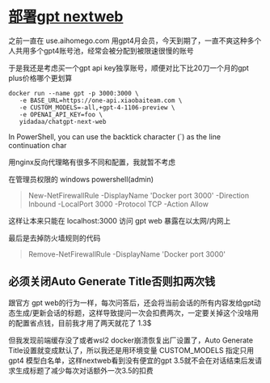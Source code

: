 # [部署gpt nextweb](/2024/01/deploy_chatgpt_next_web.md)

之前一直在 use.aihomego.com 用gpt4月会员，今天到期了，一直不爽这种多个人共用多个gpt4账号池，经常会被分配到被限速很慢的账号

于是我还是考虑买一个gpt api key独享账号，顺便对比下比20刀一个月的gpt plus价格哪个更划算

```
docker run --name gpt -p 3000:3000 \
   -e BASE_URL=https://one-api.xiaobaiteam.com \
   -e CUSTOM_MODELS=-all,+gpt-4-1106-preview \
   -e OPENAI_API_KEY=foo \
   yidadaa/chatgpt-next-web
```

In PowerShell, you can use the backtick character (`) as the line continuation char

用nginx反向代理略有很多不同和配置，我就暂不考虑

在管理员权限的 windows powershell(admin) 

> New-NetFirewallRule -DisplayName 'Docker port 3000' -Direction Inbound -LocalPort 3000 -Protocol TCP -Action Allow

这样让本来只能在 localhost:3000 访问 gpt web 暴露在以太网/内网上

最后是去掉防火墙规则的代码

> Remove-NetFirewallRule -DisplayName 'Docker port 3000'

## 必须关闭Auto Generate Title否则扣两次钱

跟官方 gpt web的行为一样，每次问答后，还会将当前会话的所有内容发给gpt动态生成/更新会话的标题，这样导致提问一次会扣费两次，一定要关掉这个没啥用的配置省点钱，目前我才用了两天就花了 1.3$

但我发现前端缓存没了或者wsl2 docker崩溃恢复出厂设置了，Auto Generate Title设置就变成默认了，所以我还是用环境变量 CUSTOM_MODELS 指定只用 gpt4 模型白名单，这样nextweb看到没有便宜的gpt 3.5就不会在对话结束后发请求生成标题了减少每次对话额外一次3.5的扣费
